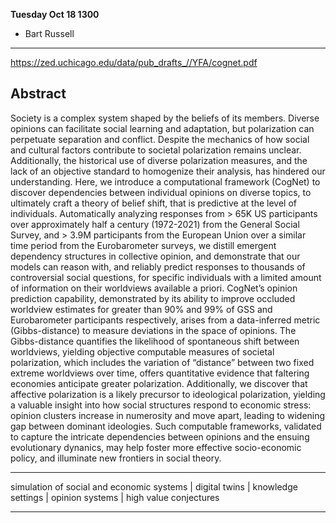**Tuesday Oct 18 1300**
+ Bart Russell
----

https://zed.uchicago.edu/data/pub_drafts_//YFA/cognet.pdf

## Abstract

Society is a complex system shaped by the beliefs of its members. Diverse opinions can facilitate social
learning and adaptation, but polarization can perpetuate separation and conflict. Despite the mechanics
of how social and cultural factors contribute to societal polarization remains unclear. Additionally, the
historical use of diverse polarization measures, and the lack of an objective standard to homogenize
their analysis, has hindered our understanding. Here, we introduce a computational framework (CogNet)
to discover dependencies between individual opinions on diverse topics, to ultimately craft a theory of
belief shift, that is predictive at the level of individuals. Automatically analyzing responses from > 65K US
participants over approximately half a century (1972-2021) from the General Social Survey, and > 3.9M
participants from the European Union over a similar time period from the Eurobarometer surveys,
we distill emergent dependency structures in collective opinion, and demonstrate that our models can
reason with, and reliably predict responses to thousands of controversial social questions, for specific
individuals with a limited amount of information on their worldviews available a priori. CogNet’s opinion
prediction capability, demonstrated by its ability to improve occluded worldview estimates for greater
than 90% and 99% of GSS and Eurobarometer participants respectively, arises from a data-inferred metric
(Gibbs-distance) to measure deviations in the space of opinions. The Gibbs-distance quantifies the
likelihood of spontaneous shift between worldviews, yielding objective computable measures of societal
polarization, which includes the variation of “distance” between two fixed extreme worldviews over time,
offers quantitative evidence that faltering economies anticipate greater polarization. Additionally, we
discover that affective polarization is a likely precursor to ideological polarization, yielding a valuable
insight into how social structures respond to economic stress: opinion clusters increase in numerosity
and move apart, leading to widening gap between dominant ideologies. Such computable frameworks,
validated to capture the intricate dependencies between opinions and the ensuing evolutionary dynanics,
may help foster more effective socio-economic policy, and illuminate new frontiers in social theory.

---

simulation of social and economic systems | digital twins | knowledge settings | opinion systems | high value conjectures 

---



